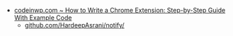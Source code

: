 - [codeinwp.com ~ How to Write a Chrome Extension: Step-by-Step Guide With Example Code](https://www.codeinwp.com/blog/how-to-write-a-chrome-extension/)
  - [github.com/HardeepAsrani/notify/](https://github.com/HardeepAsrani/notify/)
